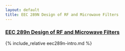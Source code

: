 ```yaml
---
layout: default
title: EEC 289N Design of RF and Microwave Filters
---
```


### [EEC 289n Design of RF and Microwave Filters]("/education/eec289n.html")

{% include_relative eec289n-intro.md %}
